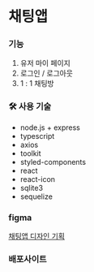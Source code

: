 # 채팅앱

### 기능

1. 유저 마이 페이지
2. 로그인 / 로그아웃
3. 1 : 1 채팅방

### 🛠 사용 기술

- node.js + express
- typescript
- axios
- toolkit
- styled-components
- react
- react-icon
- sqlite3
- sequelize

### figma

[채팅앱 디자인 기획](https://www.figma.com/file/Q5s4DEwGtQiEdnVtCDjrfr/chatting-app-Design?node-id=17%3A11460)

### 배포사이트
